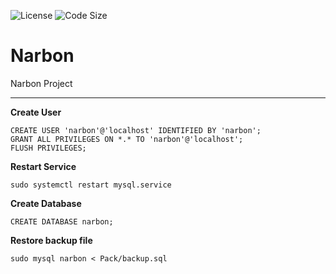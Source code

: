 <p>
<img src="https://img.shields.io/github/license/BlackIQ/Narbon?style=flat-square" alt="License"/>
<img src="https://img.shields.io/github/languages/code-size/BlackIQ/Narbon?style=flat-square" alt="Code Size"/>
</p>

# Narbon

Narbon Project

---

**Create User**
```mysql
CREATE USER 'narbon'@'localhost' IDENTIFIED BY 'narbon';
GRANT ALL PRIVILEGES ON *.* TO 'narbon'@'localhost';
FLUSH PRIVILEGES;
```

**Restart Service**
```
sudo systemctl restart mysql.service
```

**Create Database**
```mysql
CREATE DATABASE narbon;
```

**Restore backup file**
```
sudo mysql narbon < Pack/backup.sql
```
